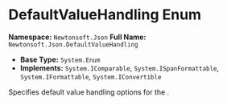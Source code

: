 # DefaultValueHandling Enum

**Namespace:** `Newtonsoft.Json`
**Full Name:** `Newtonsoft.Json.DefaultValueHandling`
- **Base Type:** `System.Enum`
- **Implements:** `System.IComparable`, `System.ISpanFormattable`, `System.IFormattable`, `System.IConvertible`

Specifies default value handling options for the .